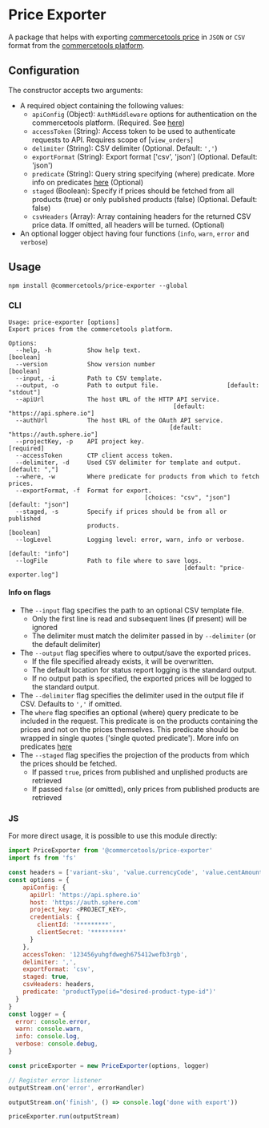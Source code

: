 # Price Exporter

A package that helps with exporting [commercetools price](https://dev.commercetools.com/http-api-projects-products.html#price) in `JSON` or `CSV` format from the [commercetools platform](http://dev.commercetools.com/).

## Configuration

The constructor accepts two arguments:
- A required object containing the following values:
  - `apiConfig` (Object): `AuthMiddleware` options for authentication on the commercetools platform. (Required. See [here](https://commercetools.github.io/nodejs/sdk/api/sdkMiddlewareAuth.html#named-arguments-options))
  - `accessToken` (String): Access token to be used to authenticate requests to API. Requires scope of [`view_orders`]
  - `delimiter` (String): CSV delimiter (Optional. Default: `','`)
  - `exportFormat` (String): Export format ['csv', 'json'] (Optional. Default: 'json')
  - `predicate` (String): Query string specifying (where) predicate. More info on predicates [here](http://dev.commercetools.com/http-api.html#predicates) (Optional)
  - `staged` (Boolean): Specify if prices should be fetched from all products (true) or only published products (false) (Optional. Default: false)
  - `csvHeaders` (Array<String>): Array containing headers for the returned CSV price data. If omitted, all headers will be turned. (Optional)
- An optional logger object having four functions (`info`, `warn`, `error` and `verbose`)

## Usage
`npm install @commercetools/price-exporter --global`

### CLI
```
Usage: price-exporter [options]
Export prices from the commercetools platform.

Options:
  --help, -h          Show help text.                                  [boolean]
  --version           Show version number                              [boolean]
  --input, -i         Path to CSV template.
  --output, -o        Path to output file.                   [default: "stdout"]
  --apiUrl            The host URL of the HTTP API service.
                                              [default: "https://api.sphere.io"]
  --authUrl           The host URL of the OAuth API service.
                                             [default: "https://auth.sphere.io"]
  --projectKey, -p    API project key.                                [required]
  --accessToken       CTP client access token.
  --delimiter, -d     Used CSV delimiter for template and output. [default: ","]
  --where, -w         Where predicate for products from which to fetch prices.
  --exportFormat, -f  Format for export.
                                      [choices: "csv", "json"] [default: "json"]
  --staged, -s        Specify if prices should be from all or published
                      products.                                        [boolean]
  --logLevel          Logging level: error, warn, info or verbose.
                                                               [default: "info"]
  --logFile           Path to file where to save logs.
                                                 [default: "price-exporter.log"]
```

#### Info on flags
- The `--input` flag specifies the path to an optional CSV template file.
  - Only the first line is read and subsequent lines (if present) will be ignored
  - The delimiter must match the delimiter passed in by `--delimiter` (or the default delimiter)
- The `--output` flag specifies where to output/save the exported prices.
  - If the file specified already exists, it will be overwritten.
  - The default location for status report logging is the standard output.
  - If no output path is specified, the exported prices will be logged to the standard output.
- The `--delimiter` flag specifies the delimiter used in the output file if CSV. Defaults to `','` if omitted.
- The `where` flag specifies an optional (where) query predicate to be included in the request. This predicate is on the products containing the prices and not on the prices themselves. This predicate should be wrapped in single quotes ('single quoted predicate'). More info on predicates [here](http://dev.commercetools.com/http-api.html#predicates)
- The `--staged` flag specifies the projection of the products from which the prices should be fetched.
  - If passed `true`, prices from published and unplished products are retrieved
  - If passed `false` (or omitted), only prices from published products are retrieved

### JS
For more direct usage, it is possible to use this module directly:
```js
import PriceExporter from '@commercetools/price-exporter'
import fs from 'fs'

const headers = ['variant-sku', 'value.currencyCode', 'value.centAmount', 'id']
const options = {
    apiConfig: {
      apiUrl: 'https://api.sphere.io'
      host: 'https://auth.sphere.com'
      project_key: <PROJECT_KEY>,
      credentials: {
        clientId: '*********',
        clientSecret: '*********'
      }
    },
    accessToken: '123456yuhgfdwegh675412wefb3rgb',
    delimiter: ',',
    exportFormat: 'csv',
    staged: true,
    csvHeaders: headers,
    predicate: 'productType(id="desired-product-type-id")'
  }
}
const logger = {
  error: console.error,
  warn: console.warn,
  info: console.log,
  verbose: console.debug,
}

const priceExporter = new PriceExporter(options, logger)

// Register error listener
outputStream.on('error', errorHandler)

outputStream.on('finish', () => console.log('done with export'))

priceExporter.run(outputStream)
```
